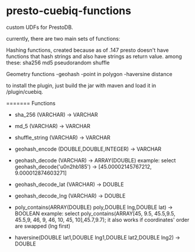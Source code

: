 # presto-cuebiq-functions
custom UDFs for PrestoDB.

currently, there are two main sets of functions: 

Hashing functions, created because as of .147 presto doesn't have functions that hash strings and also have strings as return value. among these:
  sha256
  md5
  pseudorandom shuffle

Geometry functions
  -geohash
  -point in polygon
  -haversine distance

to install the plugin, just build the jar with maven and load it in <prestoDir>/plugin/cuebiq.

=======
Functions

 * sha_256 (VARCHAR) -> VARCHAR
 * md_5 (VARCHAR) -> VARCHAR
 * shuffle_string (VARCHAR) -> VARCHAR

 * geohash_encode (DOUBLE,DOUBLE,INTEGER) -> VARCHAR
 * geohash_decode (VARCHAR) -> ARRAY(DOUBLE)
  example: select geohash_decode('u0n2hb185') -> [45.00002145767212, 9.000012874603271]
 * geohash_decode_lat (VARCHAR) -> DOUBLE
 * geohash_decode_lng (VARCHAR) -> DOUBLE
 * poly_contains(ARRAY(DOUBLE) poly,DOUBLE lng,DOUBLE lat) -> BOOLEAN
  example: select poly_contains(ARRAY[45, 9.5, 45.5,9.5, 45.5,9, 46, 9, 46, 10, 45, 10],45.7,9.7);
  it also works if coordinates' order are swapped (lng first) 
 * haversine(DOUBLE lat1,DOUBLE lng1,DOUBLE lat2,DOUBLE lng2) -> DOUBLE
